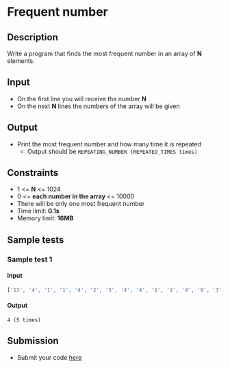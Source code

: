 # Frequent number

## Description
Write a program that finds the most frequent number in an array of **N** elements.

## Input
- On the first line you will receive the number **N**
- On the next **N** lines the numbers of the array will be given

## Output
- Print the most frequent number and how many time it is repeated
  - Output should be `REPEATING_NUMBER (REPEATED_TIMES times)`

## Constraints
- 1 <= **N** <= 1024
- 0 <= **each number in the array** <= 10000
- There will be only one most frequent number
- Time limit: **0.1s**
- Memory limit: **16MB**

## Sample tests

### Sample test 1

#### Input
```js
['13', '4', '1', '1', '4', '2', '3', '4', '4', '1', '2', '4', '9', '3']
```

#### Output
```
4 (5 times)
```

## Submission
- Submit your code [here](http://bgcoder.com/Contests/Compete/Index/360#5)
